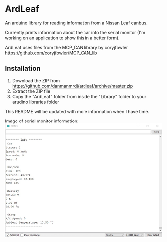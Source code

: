 # ArdLeaf
An arduino library for reading information from a Nissan Leaf canbus.

Currently prints information about the car into the serial monitor (I'm working on an application to show this in a better form).

ArdLeaf uses files from the MCP_CAN library by coryjfowler https://github.com/coryjfowler/MCP_CAN_lib

## Installation
1. Download the ZIP from https://github.com/danmanmrdj/ardleaf/archive/master.zip
2. Extract the ZIP file
3. Copy the "ArdLeaf" folder from inside the "Library" folder to your arudino libraries folder

This README will be updated with more information when I have time.

Image of serial monitor information:
![Information in serial monitor](images/serial.jpg)